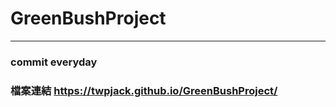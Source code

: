 # GreenBushProject
----


### commit everyday
### 檔案連結 <https://twpjack.github.io/GreenBushProject/>
